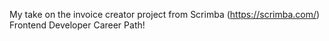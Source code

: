 My take on the invoice creator project from Scrimba (https://scrimba.com/) Frontend Developer Career Path!
